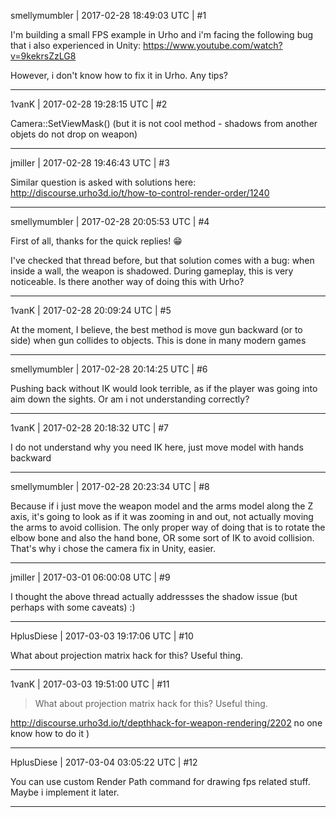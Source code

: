 smellymumbler | 2017-02-28 18:49:03 UTC | #1

I'm building a small FPS example in Urho and i'm facing the following bug that i also experienced in Unity: https://www.youtube.com/watch?v=9kekrsZzLG8

However, i don't know how to fix it in Urho. Any tips?

-------------------------

1vanK | 2017-02-28 19:28:15 UTC | #2

Camera::SetViewMask()
(but it is not cool method - shadows from another objets do not drop on weapon)

-------------------------

jmiller | 2017-02-28 19:46:43 UTC | #3

Similar question is asked with solutions here:
http://discourse.urho3d.io/t/how-to-control-render-order/1240

-------------------------

smellymumbler | 2017-02-28 20:05:53 UTC | #4

First of all, thanks for the quick replies! :grin:

I've checked that thread before, but that solution comes with a bug: when inside a wall, the weapon is shadowed. During gameplay, this is very noticeable. Is there another way of doing this with Urho?

-------------------------

1vanK | 2017-02-28 20:09:24 UTC | #5

At the moment, I believe, the best method is move gun backward (or to side) when gun collides to objects. This is done in many modern games

-------------------------

smellymumbler | 2017-02-28 20:14:25 UTC | #6

Pushing back without IK would look terrible, as if the player was going into aim down the sights. Or am i not understanding correctly?

-------------------------

1vanK | 2017-02-28 20:18:32 UTC | #7

I do not understand why you need IK here, just move model with hands backward

-------------------------

smellymumbler | 2017-02-28 20:23:34 UTC | #8

Because if i just move the weapon model and the arms model along the Z axis, it's going to look as if it was zooming in and out, not actually moving the arms to avoid collision. The only proper way of doing that is to rotate the elbow bone and also the hand bone, OR some sort of IK to avoid collision. That's why i chose the camera fix in Unity, easier.

-------------------------

jmiller | 2017-03-01 06:00:08 UTC | #9

I thought the above thread actually addressses the shadow issue (but perhaps with some caveats) :)

-------------------------

HplusDiese | 2017-03-03 19:17:06 UTC | #10

What about projection matrix hack for this? Useful thing.

-------------------------

1vanK | 2017-03-03 19:51:00 UTC | #11

> What about projection matrix hack for this? Useful thing.

 http://discourse.urho3d.io/t/depthhack-for-weapon-rendering/2202
no one know how to do it )

-------------------------

HplusDiese | 2017-03-04 03:05:22 UTC | #12

You can use custom Render Path command for drawing fps related stuff.
Maybe i implement it later.

-------------------------

